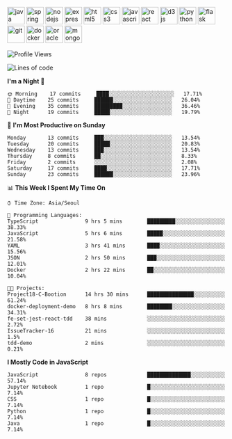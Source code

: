 <p align="left">
    <img src="https://devicons.github.io/devicon/devicon.git/icons/java/java-original-wordmark.svg" alt="java" width="40" height="40"/>
    <img src="https://www.vectorlogo.zone/logos/springio/springio-icon.svg" alt="spring" width="40" height="40"/>
    <img src="https://devicons.github.io/devicon/devicon.git/icons/nodejs/nodejs-original-wordmark.svg" alt="nodejs" width="40" height="40"/>
    <img src="https://devicons.github.io/devicon/devicon.git/icons/express/express-original-wordmark.svg" alt="express" width="40" height="40"/>
    <img src="https://devicons.github.io/devicon/devicon.git/icons/html5/html5-original-wordmark.svg" alt="html5" width="40" height="40"/>
    <img src="https://devicons.github.io/devicon/devicon.git/icons/css3/css3-original-wordmark.svg" alt="css3" width="40" height="40"/>
    <img src="https://devicons.github.io/devicon/devicon.git/icons/javascript/javascript-original.svg" alt="javascript" width="40" height="40"/>
    <img src="https://devicons.github.io/devicon/devicon.git/icons/react/react-original-wordmark.svg" alt="react" width="40" height="40"/>
    <img src="https://devicons.github.io/devicon/devicon.git/icons/d3js/d3js-original.svg" alt="d3js" width="40" height="40"/>
    <img src="https://devicons.github.io/devicon/devicon.git/icons/python/python-original.svg" alt="python" width="40" height="40"/>
    <img src="https://www.vectorlogo.zone/logos/pocoo_flask/pocoo_flask-icon.svg" alt="flask" width="40" height="40"/>
    <img src="https://www.vectorlogo.zone/logos/git-scm/git-scm-icon.svg" alt="git" width="40" height="40"/>
    <img src="https://devicons.github.io/devicon/devicon.git/icons/docker/docker-original-wordmark.svg" alt="docker" width="40" height="40"/>
    <img src="https://devicons.github.io/devicon/devicon.git/icons/oracle/oracle-original.svg" alt="oracle" width="40" height="40"/>
    <img src="https://devicons.github.io/devicon/devicon.git/icons/mongodb/mongodb-original-wordmark.svg" alt="mongodb" width="40" height="40"/>
</p>

<!--START_SECTION:waka-->
![Profile Views](http://img.shields.io/badge/Profile%20Views-3-blue)

![Lines of code](https://img.shields.io/badge/From%20Hello%20World%20I%27ve%20Written-666891%20lines%20of%20code-blue)

**I'm a Night 🦉** 

```text
🌞 Morning    17 commits     ████░░░░░░░░░░░░░░░░░░░░░   17.71% 
🌆 Daytime    25 commits     ██████░░░░░░░░░░░░░░░░░░░   26.04% 
🌃 Evening    35 commits     █████████░░░░░░░░░░░░░░░░   36.46% 
🌙 Night      19 commits     █████░░░░░░░░░░░░░░░░░░░░   19.79%

```
📅 **I'm Most Productive on Sunday** 

```text
Monday       13 commits     ███░░░░░░░░░░░░░░░░░░░░░░   13.54% 
Tuesday      20 commits     █████░░░░░░░░░░░░░░░░░░░░   20.83% 
Wednesday    13 commits     ███░░░░░░░░░░░░░░░░░░░░░░   13.54% 
Thursday     8 commits      ██░░░░░░░░░░░░░░░░░░░░░░░   8.33% 
Friday       2 commits      ░░░░░░░░░░░░░░░░░░░░░░░░░   2.08% 
Saturday     17 commits     ████░░░░░░░░░░░░░░░░░░░░░   17.71% 
Sunday       23 commits     ██████░░░░░░░░░░░░░░░░░░░   23.96%

```


📊 **This Week I Spent My Time On** 

```text
⌚︎ Time Zone: Asia/Seoul

💬 Programming Languages: 
TypeScript               9 hrs 5 mins        █████████░░░░░░░░░░░░░░░░   38.33% 
JavaScript               5 hrs 6 mins        █████░░░░░░░░░░░░░░░░░░░░   21.58% 
YAML                     3 hrs 41 mins       ████░░░░░░░░░░░░░░░░░░░░░   15.56% 
JSON                     2 hrs 50 mins       ███░░░░░░░░░░░░░░░░░░░░░░   12.01% 
Docker                   2 hrs 22 mins       ██░░░░░░░░░░░░░░░░░░░░░░░   10.04%

🐱‍💻 Projects: 
Project18-C-Bootion      14 hrs 30 mins      ███████████████░░░░░░░░░░   61.24% 
docker-deployment-demo   8 hrs 8 mins        ████████░░░░░░░░░░░░░░░░░   34.31% 
fe-set-jest-react-tdd    38 mins             ░░░░░░░░░░░░░░░░░░░░░░░░░   2.72% 
IssueTracker-16          21 mins             ░░░░░░░░░░░░░░░░░░░░░░░░░   1.5% 
tdd-demo                 2 mins              ░░░░░░░░░░░░░░░░░░░░░░░░░   0.21%

```

**I Mostly Code in JavaScript** 

```text
JavaScript               8 repos             ██████████████░░░░░░░░░░░   57.14% 
Jupyter Notebook         1 repo              █░░░░░░░░░░░░░░░░░░░░░░░░   7.14% 
CSS                      1 repo              █░░░░░░░░░░░░░░░░░░░░░░░░   7.14% 
Python                   1 repo              █░░░░░░░░░░░░░░░░░░░░░░░░   7.14% 
Java                     1 repo              █░░░░░░░░░░░░░░░░░░░░░░░░   7.14%

```



<!--END_SECTION:waka-->
